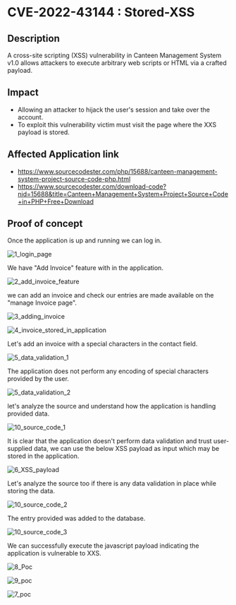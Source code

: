 # CVE-2022-43144 : Stored-XSS

## Description
A cross-site scripting (XSS) vulnerability in Canteen Management System v1.0 allows attackers to execute arbitrary web scripts or HTML via a crafted payload.

## Impact 
  - Allowing an attacker to hijack the user's session and take over the account.
  - To exploit this vulnerability victim must visit the page where the XXS payload is stored.

## Affected Application link
- https://www.sourcecodester.com/php/15688/canteen-management-system-project-source-code-php.html
- https://www.sourcecodester.com/download-code?nid=15688&title=Canteen+Management+System+Project+Source+Code+in+PHP+Free+Download

## Proof of concept
Once the application is up and running we can log in.

![1_login_page](https://user-images.githubusercontent.com/22985192/200138425-9ea78c19-53bf-44a1-9bcd-ba9fcd91bc1d.png)

We have "Add Invoice" feature with in the application.

![2_add_invoice_feature](https://user-images.githubusercontent.com/22985192/200138432-dcab7f32-aaa5-4921-92a9-6d668a8bcfa3.png)

we can add an invoice and check our entries are made available on the "manage Invoice page".

![3_adding_invoice](https://user-images.githubusercontent.com/22985192/200138453-8006ada3-1a12-424d-9ad1-50fd58dc67a3.png)

![4_invoice_stored_in_application](https://user-images.githubusercontent.com/22985192/200138457-2dc1ed5c-e8af-4859-a5d7-cef67d66e95c.png)

Let's add an invoice with a special characters in the contact field.

![5_data_validation_1](https://user-images.githubusercontent.com/22985192/200138490-eeed493b-2c05-491b-9f1f-d65e88027eeb.png)

The application does not perform any encoding of special characters provided by the user.

![5_data_validation_2](https://user-images.githubusercontent.com/22985192/200138499-1abc665f-45bd-4c55-822e-faac8a7053cb.png)

let's analyze the source and understand how the application is handling provided data.

![10_source_code_1](https://user-images.githubusercontent.com/22985192/200138509-2da2f308-560c-4bd2-93d4-302bedad2c5b.png)

It is clear that the application doesn't perform data validation and trust user-supplied data, we can use the below XSS payload as input which may be stored in the application.

![6_XSS_payload](https://user-images.githubusercontent.com/22985192/200138527-eb5f0fcb-17cf-4b02-8f5a-3569282cae59.png)

Let's analyze the source too if there is any data validation in place while storing the data.

![10_source_code_2](https://user-images.githubusercontent.com/22985192/200138542-c3b36384-bb5d-4ea1-9659-066c5628aa85.png)

The entry provided was added to the database.

![10_source_code_3](https://user-images.githubusercontent.com/22985192/200138547-7fcdf217-455f-4e23-a567-3c63cc717785.png)

We can successfully execute the javascript payload indicating the application is vulnerable to XXS.

![8_Poc](https://user-images.githubusercontent.com/22985192/200138566-b89fb131-f8b8-4aa8-8f55-ce249bf50cf8.png)

![9_poc](https://user-images.githubusercontent.com/22985192/200138579-efc5d9d6-8177-484d-91f8-e51e52a1bd4d.png)

![7_poc](https://user-images.githubusercontent.com/22985192/200138587-26bf7293-6a0d-4a7b-9d72-f3e050ccccd8.png)
